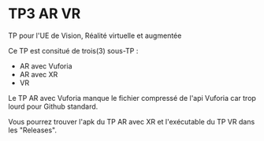 # TP3 AR VR

TP pour l'UE de Vision, Réalité virtuelle et augmentée

Ce TP est consitué de trois(3) sous-TP : 
- AR avec Vuforia
- AR avec XR
- VR

Le TP AR avec Vuforia manque le fichier compressé de l'api Vuforia car trop lourd pour Github standard.

Vous pourrez trouver l'apk du TP AR avec XR et l'exécutable du TP VR dans les "Releases".
